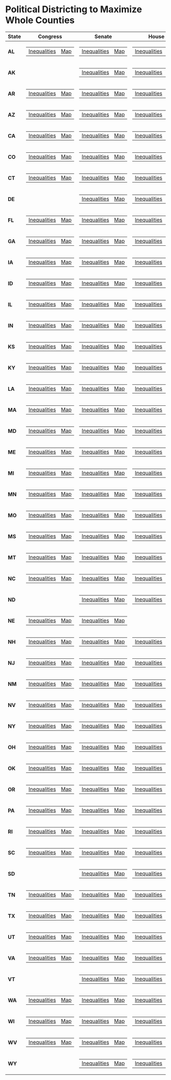 # **Political Districting to Maximize Whole Counties**

| **State** | **Congress** | **Senate**|**House**|
|----------|----------|----------|----------|
| **AL** |<table><tr><td>[Inequalities](https://github.com/maralshahmizad/Political-Districting-to-Maximize-Whole-Counties/blob/main/src/png/AL_CD_inequalities.png)</td><td>[Map](https://davesredistricting.org/maps#viewmap::56c3a7d2-9b40-4b0b-b29a-babf988c4ee5)</td></tr></table> | <table><tr><td>[Inequalities](https://github.com/maralshahmizad/Political-Districting-to-Maximize-Whole-Counties/blob/main/src/png/AL_SS_inequalities.png)</td><td>[Map](https://davesredistricting.org/maps#viewmap::be550ed0-bd4a-4c9a-acd1-bbade5ec76fa)</td></tr></table>|<table><tr><td> [Inequalities](https://github.com/maralshahmizad/Political-Districting-to-Maximize-Whole-Counties/blob/main/src/png/AL_SH_inequalities.png)</td><td>[Map](https://davesredistricting.org/maps#viewmap::3b11b515-144c-4f78-893c-19a51abc9095)</td></tr></table>|
| **AK** || <table><tr><td>[Inequalities](https://github.com/maralshahmizad/Political-Districting-to-Maximize-Whole-Counties/blob/main/src/png/AK_SS_inequalities.png)</td><td>[Map](https://davesredistricting.org/maps#viewmap::a2f26795-7c40-486a-a0fa-9f8249b14877)</td></tr></table>|<table><tr><td> [Inequalities](https://github.com/maralshahmizad/Political-Districting-to-Maximize-Whole-Counties/blob/main/src/png/AK_SH_inequalities.png)</td><td>[Map](https://davesredistricting.org/maps#viewmap::a94cda71-be5c-4ea3-b5ba-35a4c7c12b7d)</td></tr></table>|
| **AR**|<table><tr><td>[Inequalities](https://github.com/maralshahmizad/Political-Districting-to-Maximize-Whole-Counties/blob/main/src/png/AR_CD_inequalities.png)</td><td>[Map](https://davesredistricting.org/maps#viewmap::005d1438-906e-4f70-bf9b-6da219dad0c1)</td></tr></table> | <table><tr><td>[Inequalities](https://github.com/maralshahmizad/Political-Districting-to-Maximize-Whole-Counties/blob/main/src/png/AR_SS_inequalities.png)</td><td>[Map](https://davesredistricting.org/maps#viewmap::a2c7ab11-bdc5-4a4c-af0d-bd505f1fc777)</td></tr></table>|<table><tr><td> [Inequalities](https://github.com/maralshahmizad/Political-Districting-to-Maximize-Whole-Counties/blob/main/src/png/AR_SH_inequalities.png)</td><td>[Map](https://davesredistricting.org/maps#viewmap::2e220c8a-e401-43b3-99a5-ecdbaf02ed79)</td></tr></table>|
| **AZ**|<table><tr><td>[Inequalities](https://github.com/maralshahmizad/Political-Districting-to-Maximize-Whole-Counties/blob/main/src/png/AZ_CD_inequalities.png)</td><td>[Map](https://davesredistricting.org/maps#viewmap::3129d2f1-697d-431c-938f-1afb0ab8acda)</td></tr></table> | <table><tr><td>[Inequalities](https://github.com/maralshahmizad/Political-Districting-to-Maximize-Whole-Counties/blob/main/src/png/AZ_SS_inequalities.png)</td><td>[Map](https://davesredistricting.org/maps#viewmap::a50dd8cf-f34e-4c74-a906-c42d5e9c521a)</td></tr></table>|<table><tr><td> [Inequalities](https://github.com/maralshahmizad/Political-Districting-to-Maximize-Whole-Counties/blob/main/src/png/AZ_SH_inequalities.png)</td><td>[Map](https://davesredistricting.org/maps#viewmap::00847c9b-505d-499f-9ca2-b0303f85ad1e)</td></tr></table>|
| **CA**|<table><tr><td>[Inequalities](https://github.com/maralshahmizad/Political-Districting-to-Maximize-Whole-Counties/blob/main/src/png/CA_CD_inequalities.png)</td><td>[Map](https://davesredistricting.org/maps#viewmap::ba3b167d-c048-4f3a-b504-15ab338721d6)</td></tr></table> | <table><tr><td>[Inequalities](https://github.com/maralshahmizad/Political-Districting-to-Maximize-Whole-Counties/blob/main/src/png/CA_SS_inequalities.png)</td><td>[Map](https://davesredistricting.org/maps#viewmap::670dcd00-919e-4bdc-8929-c38631672552)</td></tr></table>|<table><tr><td> [Inequalities](https://github.com/maralshahmizad/Political-Districting-to-Maximize-Whole-Counties/blob/main/src/png/CA_SH_inequalities.png)</td><td>[Map](https://davesredistricting.org/maps#viewmap::318ab477-a5d2-44cf-a032-c57c4592a9f6)</td></tr></table>|
| **CO**|<table><tr><td>[Inequalities](https://github.com/maralshahmizad/Political-Districting-to-Maximize-Whole-Counties/blob/main/src/png/CO_CD_inequalities.png)</td><td>[Map](https://davesredistricting.org/maps#viewmap::99bfc8a5-3c12-4a61-b77e-32db6d8212f1)</td></tr></table> | <table><tr><td>[Inequalities](https://github.com/maralshahmizad/Political-Districting-to-Maximize-Whole-Counties/blob/main/src/png/CO_SS_inequalities.png)</td><td>[Map](https://davesredistricting.org/maps#viewmap::7e87577d-fb0b-46e1-8bea-06b95397fe74)</td></tr></table>|<table><tr><td> [Inequalities](https://github.com/maralshahmizad/Political-Districting-to-Maximize-Whole-Counties/blob/main/src/png/CO_SH_inequalities.png)</td><td>[Map](https://davesredistricting.org/maps#viewmap::df71ce70-91c7-4e30-bd4b-d0905f7d0b4a)</td></tr></table>|
| **CT**|<table><tr><td>[Inequalities](https://github.com/maralshahmizad/Political-Districting-to-Maximize-Whole-Counties/blob/main/src/png/CT_CD_inequalities.png)</td><td>[Map](https://davesredistricting.org/maps#viewmap::4e3a813b-6f6f-42ed-96f3-217198c70de0)</td></tr></table> | <table><tr><td>[Inequalities](https://github.com/maralshahmizad/Political-Districting-to-Maximize-Whole-Counties/blob/main/src/png/CT_SS_inequalities.png)</td><td>[Map](https://davesredistricting.org/maps#viewmap::65a83b4b-aa78-47d8-9c80-8a6c3fc4d051)</td></tr></table>|<table><tr><td> [Inequalities](https://github.com/maralshahmizad/Political-Districting-to-Maximize-Whole-Counties/blob/main/src/png/CT_SH_inequalities.png)</td><td>[Map](https://davesredistricting.org/maps#viewmap::519bd313-3626-4ab0-8569-c9017cb9ae9a)</td></tr></table>|
| **DE**| |<table><tr><td>[Inequalities](https://github.com/maralshahmizad/Political-Districting-to-Maximize-Whole-Counties/blob/main/src/png/DE_SS_inequalities.png)</td><td>[Map](https://davesredistricting.org/maps#viewmap::628f5666-0bb7-42f8-970c-feaff2afca4c)</td></tr></table>|<table><tr><td>[Inequalities](https://github.com/maralshahmizad/Political-Districting-to-Maximize-Whole-Counties/blob/main/src/png/DE_SH_inequalities.png)</td><td>[Map](https://davesredistricting.org/maps#viewmap::510198fd-e74c-4ee4-8850-e3f1b3a34a25)</td></tr></table>|
| **FL**|<table><tr><td>[Inequalities](https://github.com/maralshahmizad/Political-Districting-to-Maximize-Whole-Counties/blob/main/src/png/FL_CD_inequalities.png)</td><td>[Map](https://davesredistricting.org/maps#viewmap::c3c14c4e-ea72-4359-9640-d627c912940a)</td></tr></table> | <table><tr><td>[Inequalities](https://github.com/maralshahmizad/Political-Districting-to-Maximize-Whole-Counties/blob/main/src/png/FL_SS_inequalities.png)</td><td>[Map](https://davesredistricting.org/maps#viewmap::bed086d8-ade6-4410-9287-ee58d2a7420d)</td></tr></table>|<table><tr><td> [Inequalities](https://github.com/maralshahmizad/Political-Districting-to-Maximize-Whole-Counties/blob/main/src/png/FL_SH_inequalities.png)</td><td>[Map](https://davesredistricting.org/maps#viewmap::dde3e571-fe54-4f2d-a967-44ac1a44d850)</td></tr></table>|
| **GA**|<table><tr><td>[Inequalities](https://github.com/maralshahmizad/Political-Districting-to-Maximize-Whole-Counties/blob/main/src/png/GA_CD_inequalities.png)</td><td>[Map](https://davesredistricting.org/maps#viewmap::22c386fc-7d6b-45b9-91b8-ef8ae122fb9b)</td></tr></table> | <table><tr><td>[Inequalities](https://github.com/maralshahmizad/Political-Districting-to-Maximize-Whole-Counties/blob/main/src/png/GA_SS_inequalities.png)</td><td>[Map](https://davesredistricting.org/maps#viewmap::2d946600-8f12-4718-bd60-75b139f7968e)</td></tr></table>|<table><tr><td> [Inequalities](https://github.com/maralshahmizad/Political-Districting-to-Maximize-Whole-Counties/blob/main/src/png/GA_SH_inequalities.png)</td><td>[Map](https://davesredistricting.org/maps#viewmap::182f53e0-a4ea-4952-9c21-2818726e35ec)</td></tr></table>|
| **IA**|<table><tr><td>[Inequalities](https://github.com/maralshahmizad/Political-Districting-to-Maximize-Whole-Counties/blob/main/src/png/IA_CD_inequalities.png)</td><td>[Map](https://davesredistricting.org/maps#viewmap::ac66d138-acce-403b-a01d-ae480692eafa)</td></tr></table> | <table><tr><td>[Inequalities](https://github.com/maralshahmizad/Political-Districting-to-Maximize-Whole-Counties/blob/main/src/png/IA_SS_inequalities.png)</td><td>[Map](https://davesredistricting.org/maps#viewmap::e33c7505-99a0-481f-bdbf-bfdd6e3d2b9d)</td></tr></table>|<table><tr><td> [Inequalities](https://github.com/maralshahmizad/Political-Districting-to-Maximize-Whole-Counties/blob/main/src/png/IA_SH_inequalities.png)</td><td>[Map](https://davesredistricting.org/maps#viewmap::17cda185-a079-4f45-9ac4-7a14b778ecda)</td></tr></table>|
| **ID**|<table><tr><td>[Inequalities](https://github.com/maralshahmizad/Political-Districting-to-Maximize-Whole-Counties/blob/main/src/png/ID_CD_inequalities.png)</td><td>[Map](https://davesredistricting.org/maps#viewmap::184eb7b8-8b88-4b95-8956-b2c0a9f26f0a)</td></tr></table> | <table><tr><td>[Inequalities](https://github.com/maralshahmizad/Political-Districting-to-Maximize-Whole-Counties/blob/main/src/png/ID_SS_inequalities.png)</td><td>[Map](https://davesredistricting.org/maps#viewmap::0729760d-7411-4735-912c-21a6dc7effd3)</td></tr></table>|<table><tr><td> [Inequalities](https://github.com/maralshahmizad/Political-Districting-to-Maximize-Whole-Counties/blob/main/src/png/ID_SH_inequalities.png)</td><td>[Map](https://davesredistricting.org/maps#viewmap::1a965009-03e6-4686-a69d-ed8ad7988c90)</td></tr></table>|
| **IL**|<table><tr><td>[Inequalities](https://github.com/maralshahmizad/Political-Districting-to-Maximize-Whole-Counties/blob/main/src/png/IL_CD_inequalities.png)</td><td>[Map](https://davesredistricting.org/maps#viewmap::fbefb814-d7c3-40ac-aae5-e4f10251739e)</td></tr></table> | <table><tr><td>[Inequalities](https://github.com/maralshahmizad/Political-Districting-to-Maximize-Whole-Counties/blob/main/src/png/IL_SS_inequalities.png)</td><td>[Map](https://davesredistricting.org/maps#viewmap::ed61351e-fa36-43e7-9a6a-e67fb424924e)</td></tr></table>|<table><tr><td> [Inequalities](https://github.com/maralshahmizad/Political-Districting-to-Maximize-Whole-Counties/blob/main/src/png/IL_SH_inequalities.png)</td><td>[Map](https://davesredistricting.org/maps#viewmap::c525db54-32cb-43a3-88e4-545a84bbd7c8)</td></tr></table>|
| **IN**|<table><tr><td>[Inequalities](https://github.com/maralshahmizad/Political-Districting-to-Maximize-Whole-Counties/blob/main/src/png/IN_CD_inequalities.png)</td><td>[Map](https://davesredistricting.org/maps#viewmap::cb405903-df96-4229-b547-32e1c8a884cf)</td></tr></table> | <table><tr><td>[Inequalities](https://github.com/maralshahmizad/Political-Districting-to-Maximize-Whole-Counties/blob/main/src/png/IN_SS_inequalities.png)</td><td>[Map](https://davesredistricting.org/maps#viewmap::b40b5e59-8a1f-4148-a08f-716039af4d8e)</td></tr></table>|<table><tr><td> [Inequalities](https://github.com/maralshahmizad/Political-Districting-to-Maximize-Whole-Counties/blob/main/src/png/IN_SH_inequalities.png)</td><td>[Map](https://davesredistricting.org/maps#viewmap::ef852e75-5e97-498e-b7e2-60c534ff4e86)</td></tr></table>|
| **KS**|<table><tr><td>[Inequalities](https://github.com/maralshahmizad/Political-Districting-to-Maximize-Whole-Counties/blob/main/src/png/KS_CD_inequalities.png)</td><td>[Map](https://davesredistricting.org/maps#viewmap::08d6d8e5-7749-4edd-9294-ec734b38831b)</td></tr></table> | <table><tr><td>[Inequalities](https://github.com/maralshahmizad/Political-Districting-to-Maximize-Whole-Counties/blob/main/src/png/KS_SS_inequalities.png)</td><td>[Map](https://davesredistricting.org/maps#viewmap::bfaf3f02-019b-4a5b-b2a4-2dc68072efcc)</td></tr></table>|<table><tr><td> [Inequalities](https://github.com/maralshahmizad/Political-Districting-to-Maximize-Whole-Counties/blob/main/src/png/KS_SH_inequalities.png)</td><td>[Map](https://davesredistricting.org/maps#viewmap::16102f7a-6295-4f3f-9c37-15e3fe855faa)</td></tr></table>|
| **KY**|<table><tr><td>[Inequalities](https://github.com/maralshahmizad/Political-Districting-to-Maximize-Whole-Counties/blob/main/src/png/KY_CD_inequalities.png)</td><td>[Map](https://davesredistricting.org/maps#viewmap::d1fc5bc7-fe29-4719-962d-dbe57bd4962d)</td></tr></table> | <table><tr><td>[Inequalities](https://github.com/maralshahmizad/Political-Districting-to-Maximize-Whole-Counties/blob/main/src/png/KY_SS_inequalities.png)</td><td>[Map](https://davesredistricting.org/maps#viewmap::ba8e745c-d524-4bf7-8923-f8f77970cbee)</td></tr></table>|<table><tr><td> [Inequalities](https://github.com/maralshahmizad/Political-Districting-to-Maximize-Whole-Counties/blob/main/src/png/KY_SH_inequalities.png)</td><td>[Map](https://davesredistricting.org/maps#viewmap::bbe2a45e-e682-4355-9e61-746962decd54)</td></tr></table>|
| **LA**|<table><tr><td>[Inequalities](https://github.com/maralshahmizad/Political-Districting-to-Maximize-Whole-Counties/blob/main/src/png/LA_CD_inequalities.png)</td><td>[Map](https://davesredistricting.org/maps#viewmap::af688954-5aa1-4c7b-a2f8-39716457793d)</td></tr></table> | <table><tr><td>[Inequalities](https://github.com/maralshahmizad/Political-Districting-to-Maximize-Whole-Counties/blob/main/src/png/LA_SS_inequalities.png)</td><td>[Map](https://davesredistricting.org/maps#viewmap::6a3cd6b3-ac41-4d15-9076-fb9fbe4ca383)</td></tr></table>|<table><tr><td> [Inequalities](https://github.com/maralshahmizad/Political-Districting-to-Maximize-Whole-Counties/blob/main/src/png/LA_SH_inequalities.png)</td><td>[Map](https://davesredistricting.org/maps#viewmap::e5c29399-454f-48bf-96aa-8eb346cbd67c)</td></tr></table>|
| **MA**|<table><tr><td>[Inequalities](https://github.com/maralshahmizad/Political-Districting-to-Maximize-Whole-Counties/blob/main/src/png/MA_CD_inequalities.png)</td><td>[Map](https://davesredistricting.org/maps#viewmap::8cac24ca-c074-4e6b-87cf-33d44b44a225)</td></tr></table> | <table><tr><td>[Inequalities](https://github.com/maralshahmizad/Political-Districting-to-Maximize-Whole-Counties/blob/main/src/png/MA_SS_inequalities.png)</td><td>[Map](https://davesredistricting.org/maps#viewmap::10180bb4-ac4d-4c94-bc06-56f790f5de79)</td></tr></table>|<table><tr><td> [Inequalities](https://github.com/maralshahmizad/Political-Districting-to-Maximize-Whole-Counties/blob/main/src/png/MA_SH_inequalities.png)</td><td>[Map](https://davesredistricting.org/maps#viewmap::183610cc-62ab-4e2b-82b8-2c0fe21df4e0)</td></tr></table>|
| **MD**|<table><tr><td>[Inequalities](https://github.com/maralshahmizad/Political-Districting-to-Maximize-Whole-Counties/blob/main/src/png/MD_CD_inequalities.png)</td><td>[Map](https://davesredistricting.org/maps#viewmap::eaa96e48-c451-4c26-a80b-89ef1b7ee7a2)</td></tr></table> | <table><tr><td>[Inequalities](https://github.com/maralshahmizad/Political-Districting-to-Maximize-Whole-Counties/blob/main/src/png/MD_SS_inequalities.png)</td><td>[Map](https://davesredistricting.org/maps#viewmap::07da4c24-ea7d-46b9-ace2-dcd0886c0593)</td></tr></table>|<table><tr><td> [Inequalities](https://github.com/maralshahmizad/Political-Districting-to-Maximize-Whole-Counties/blob/main/src/png/MD_SH_inequalities.png)</td><td>[Map](https://davesredistricting.org/maps#viewmap::bc86949a-c20d-4433-9c8a-fb46a3be6e2c)</td></tr></table>|
| **ME**|<table><tr><td>[Inequalities](https://github.com/maralshahmizad/Political-Districting-to-Maximize-Whole-Counties/blob/main/src/png/ME_CD_inequalities.png)</td><td>[Map](https://davesredistricting.org/maps#viewmap::a0b239b3-49f4-423f-8283-8a0f9f04fb5f)</td></tr></table> | <table><tr><td>[Inequalities](https://github.com/maralshahmizad/Political-Districting-to-Maximize-Whole-Counties/blob/main/src/png/ME_SS_inequalities.png)</td><td>[Map](https://davesredistricting.org/maps#viewmap::ad16f7e6-4d0f-403f-b91d-2b75465110e2)</td></tr></table>|<table><tr><td> [Inequalities](https://github.com/maralshahmizad/Political-Districting-to-Maximize-Whole-Counties/blob/main/src/png/ME_SH_inequalities.png)</td><td>[Map](https://davesredistricting.org/maps#viewmap::8a06b6c7-48ab-480f-b058-c44109f71efc)</td></tr></table>|
| **MI**|<table><tr><td>[Inequalities](https://github.com/maralshahmizad/Political-Districting-to-Maximize-Whole-Counties/blob/main/src/png/MI_CD_inequalities.png)</td><td>[Map](https://davesredistricting.org/maps#viewmap::d282bc95-844a-4a50-a672-c6055a7afe0d)</td></tr></table> | <table><tr><td>[Inequalities](https://github.com/maralshahmizad/Political-Districting-to-Maximize-Whole-Counties/blob/main/src/png/MI_SS_inequalities.png)</td><td>[Map](https://davesredistricting.org/maps#viewmap::1a92c25f-b205-46d1-bf03-f14bdaf60bdc)</td></tr></table>|<table><tr><td> [Inequalities](https://github.com/maralshahmizad/Political-Districting-to-Maximize-Whole-Counties/blob/main/src/png/MI_SH_inequalities.png)</td><td>[Map](https://davesredistricting.org/maps#viewmap::2c0af8bb-9310-43b0-8286-5d95bedf4bf7)</td></tr></table>|
| **MN**|<table><tr><td>[Inequalities](https://github.com/maralshahmizad/Political-Districting-to-Maximize-Whole-Counties/blob/main/src/png/MN_CD_inequalities.png)</td><td>[Map](https://davesredistricting.org/maps#viewmap::c6391ab3-2e3b-4764-a460-90697cf958fd)</td></tr></table> | <table><tr><td>[Inequalities](https://github.com/maralshahmizad/Political-Districting-to-Maximize-Whole-Counties/blob/main/src/png/MN_SS_inequalities.png)</td><td>[Map](https://davesredistricting.org/maps#viewmap::529dfe19-b40d-4609-9700-bcbcbb68222b)</td></tr></table>|<table><tr><td> [Inequalities](https://github.com/maralshahmizad/Political-Districting-to-Maximize-Whole-Counties/blob/main/src/png/MN_SH_inequalities.png)</td><td>[Map](https://davesredistricting.org/maps#viewmap::fa8b5769-e407-4451-8de4-e4b981621596)</td></tr></table>|
| **MO**|<table><tr><td>[Inequalities](https://github.com/maralshahmizad/Political-Districting-to-Maximize-Whole-Counties/blob/main/src/png/MO_CD_inequalities.png)</td><td>[Map](https://davesredistricting.org/maps#viewmap::378c8d1e-7a07-441a-b3a5-d2772121de50)</td></tr></table> | <table><tr><td>[Inequalities](https://github.com/maralshahmizad/Political-Districting-to-Maximize-Whole-Counties/blob/main/src/png/MO_SS_inequalities.png)</td><td>[Map](https://davesredistricting.org/maps#viewmap::3827c1d2-5075-4765-a504-50477a6906fa)</td></tr></table>|<table><tr><td> [Inequalities](https://github.com/maralshahmizad/Political-Districting-to-Maximize-Whole-Counties/blob/main/src/png/MO_SH_inequalities.png)</td><td>[Map](https://davesredistricting.org/maps#viewmap::5a6ddf1b-fce7-44fd-88a3-f36ff841658b)</td></tr></table>|
| **MS**|<table><tr><td>[Inequalities](https://github.com/maralshahmizad/Political-Districting-to-Maximize-Whole-Counties/blob/main/src/png/MS_CD_inequalities.png)</td><td>[Map](https://davesredistricting.org/maps#viewmap::e0ff5e3f-653a-484f-bd97-2438e78387a5)</td></tr></table> | <table><tr><td>[Inequalities](https://github.com/maralshahmizad/Political-Districting-to-Maximize-Whole-Counties/blob/main/src/png/MS_SS_inequalities.png)</td><td>[Map](https://davesredistricting.org/maps#viewmap::3f9598ec-55b2-4475-849e-802fcbe85acd)</td></tr></table>|<table><tr><td> [Inequalities](https://github.com/maralshahmizad/Political-Districting-to-Maximize-Whole-Counties/blob/main/src/png/MS_SH_inequalities.png)</td><td>[Map](https://davesredistricting.org/maps#viewmap::933a520d-7e14-45b4-ba11-c8f381ed97f6)</td></tr></table>|
| **MT**|<table><tr><td>[Inequalities](https://github.com/maralshahmizad/Political-Districting-to-Maximize-Whole-Counties/blob/main/src/png/MT_CD_inequalities.png)</td><td>[Map](https://davesredistricting.org/maps#viewmap::270fec1a-8046-480c-b27d-499fee2fe3d2)</td></tr></table> | <table><tr><td>[Inequalities](https://github.com/maralshahmizad/Political-Districting-to-Maximize-Whole-Counties/blob/main/src/png/MT_SS_inequalities.png)</td><td>[Map](https://davesredistricting.org/maps#viewmap::42a521c1-999c-4399-a4f3-3a108624e8bd)</td></tr></table>|<table><tr><td>[Inequalities](https://github.com/maralshahmizad/Political-Districting-to-Maximize-Whole-Counties/blob/main/src/png/MT_SH_inequalities.png)</td><td>[Map](https://davesredistricting.org/maps#viewmap::0e0f1d06-2854-4896-a32e-f099857a4470)</td></tr></table>|
| **NC**|<table><tr><td>[Inequalities](https://github.com/maralshahmizad/Political-Districting-to-Maximize-Whole-Counties/blob/main/src/png/NC_CD_inequalities.png)</td><td>[Map](https://davesredistricting.org/maps#viewmap::56b2d911-f273-42d5-8901-d8e5d8d5b172)</td></tr></table> | <table><tr><td>[Inequalities](https://github.com/maralshahmizad/Political-Districting-to-Maximize-Whole-Counties/blob/main/src/png/NC_SS_inequalities.png)</td><td>[Map](https://davesredistricting.org/maps#viewmap::a10cfdb9-cce5-4226-8720-288a8f0c9775)</td></tr></table>|<table><tr><td>[Inequalities](https://github.com/maralshahmizad/Political-Districting-to-Maximize-Whole-Counties/blob/main/src/png/NC_SH_inequalities.png)</td><td>[Map](https://davesredistricting.org/maps#viewmap::38ddd9f0-a2dd-446c-806d-7c55a104108b)</td></tr></table>|
| **ND**|| <table><tr><td>[Inequalities](https://github.com/maralshahmizad/Political-Districting-to-Maximize-Whole-Counties/blob/main/src/png/ND_SS_inequalities.png)</td><td>[Map](https://davesredistricting.org/maps#viewmap::296c47d3-b328-435d-a353-ac2af0ed0ebe)</td></tr></table>|<table><tr><td>[Inequalities](https://github.com/maralshahmizad/Political-Districting-to-Maximize-Whole-Counties/blob/main/src/png/ND_SH_inequalities.png)</td><td>[Map](https://davesredistricting.org/maps#viewmap::e3880911-42e2-41ce-9d9c-82e1643a85dc)</td></tr></table>|
| **NE**|<table><tr><td>[Inequalities](https://github.com/maralshahmizad/Political-Districting-to-Maximize-Whole-Counties/blob/main/src/png/NE_CD_inequalities.png)</td><td>[Map](https://davesredistricting.org/maps#viewmap::b157791c-e843-4028-93cd-a8630a84776f)</td></tr></table> | <table><tr><td>[Inequalities](https://github.com/maralshahmizad/Political-Districting-to-Maximize-Whole-Counties/blob/main/src/png/NE_SS_inequalities.png)</td><td>[Map](https://davesredistricting.org/maps#viewmap::51005b01-977f-4471-a59a-f2a2f2f7b8bb)</td></tr></table>||
| **NH**|<table><tr><td>[Inequalities](https://github.com/maralshahmizad/Political-Districting-to-Maximize-Whole-Counties/blob/main/src/png/NH_CD_inequalities.png)</td><td>[Map](https://davesredistricting.org/maps#viewmap::597aaa42-0d10-44d7-b942-d358dfc72668)</td></tr></table> | <table><tr><td>[Inequalities](https://github.com/maralshahmizad/Political-Districting-to-Maximize-Whole-Counties/blob/main/src/png/NH_SS_inequalities.png)</td><td>[Map](https://davesredistricting.org/maps#viewmap::0d823a56-3019-4e6c-9a39-07abb8c767fa)</td></tr></table>|<table><tr><td>[Inequalities](https://github.com/maralshahmizad/Political-Districting-to-Maximize-Whole-Counties/blob/main/src/png/NH_SH_inequalities.png)</td><td>[Map](https://davesredistricting.org/maps#viewmap::aefaca8f-d41e-4759-a4b4-c8bfd2ff33ba)</td></tr></table>|
| **NJ**|<table><tr><td>[Inequalities](https://github.com/maralshahmizad/Political-Districting-to-Maximize-Whole-Counties/blob/main/src/png/NJ_CD_inequalities.png)</td><td>[Map](https://davesredistricting.org/maps#viewmap::555a6b34-dc76-4668-b520-4fdbbadcd2a7)</td></tr></table> | <table><tr><td>[Inequalities](https://github.com/maralshahmizad/Political-Districting-to-Maximize-Whole-Counties/blob/main/src/png/NJ_SS_inequalities.png)</td><td>[Map](https://davesredistricting.org/maps#viewmap::26e3c705-e5ba-4c92-85a1-222381a2d7db)</td></tr></table>|<table><tr><td>[Inequalities](https://github.com/maralshahmizad/Political-Districting-to-Maximize-Whole-Counties/blob/main/src/png/NJ_SH_inequalities.png)</td><td>[Map](https://davesredistricting.org/maps#viewmap::b7bc7343-0005-413b-81b2-006dcfcd5407)</td></tr></table>|
| **NM**|<table><tr><td>[Inequalities](https://github.com/maralshahmizad/Political-Districting-to-Maximize-Whole-Counties/blob/main/src/png/NM_CD_inequalities.png)</td><td>[Map](https://davesredistricting.org/maps#viewmap::c2929ecd-5839-4587-aabb-336679f92243)</td></tr></table> | <table><tr><td>[Inequalities](https://github.com/maralshahmizad/Political-Districting-to-Maximize-Whole-Counties/blob/main/src/png/NM_SS_inequalities.png)</td><td>[Map](https://davesredistricting.org/maps#viewmap::22936d9e-e419-477e-9157-f0db7b076da9)</td></tr></table>|<table><tr><td>[Inequalities](https://github.com/maralshahmizad/Political-Districting-to-Maximize-Whole-Counties/blob/main/src/png/NM_SH_inequalities.png)</td><td>[Map](https://davesredistricting.org/maps#viewmap::76fffc61-282b-4b1c-92ad-97e8433aa268)</td></tr></table>|
| **NV**|<table><tr><td>[Inequalities](https://github.com/maralshahmizad/Political-Districting-to-Maximize-Whole-Counties/blob/main/src/png/NV_CD_inequalities.png)</td><td>[Map](https://davesredistricting.org/maps#viewmap::356cb29a-85ab-48ed-96ec-660160ba111b)</td></tr></table> | <table><tr><td>[Inequalities](https://github.com/maralshahmizad/Political-Districting-to-Maximize-Whole-Counties/blob/main/src/png/NV_SS_inequalities.png)</td><td>[Map](https://davesredistricting.org/maps#viewmap::10014c06-af53-4bb7-afec-3f3700809396)</td></tr></table>|<table><tr><td>[Inequalities](https://github.com/maralshahmizad/Political-Districting-to-Maximize-Whole-Counties/blob/main/src/png/NV_SH_inequalities.png)</td><td>[Map](https://davesredistricting.org/maps#viewmap::e107cc2c-d675-41cd-93e9-18575df55c98)</td></tr></table>|
| **NY**|<table><tr><td>[Inequalities](https://github.com/maralshahmizad/Political-Districting-to-Maximize-Whole-Counties/blob/main/src/png/NY_CD_inequalities.png)</td><td>[Map](https://davesredistricting.org/maps#viewmap::71c0e660-9a90-40cc-b1bd-45262e52a7e6)</td></tr></table> | <table><tr><td>[Inequalities](https://github.com/maralshahmizad/Political-Districting-to-Maximize-Whole-Counties/blob/main/src/png/NY_SS_inequalities.png)</td><td>[Map](https://davesredistricting.org/maps#viewmap::1116faf8-b25b-47e8-a76e-d569330a5cc8)</td></tr></table>|<table><tr><td>[Inequalities](https://github.com/maralshahmizad/Political-Districting-to-Maximize-Whole-Counties/blob/main/src/png/NY_SH_inequalities.png)</td><td>[Map](https://davesredistricting.org/maps#viewmap::f642bb62-886d-4f15-b2b5-adcdd4ca5c5a)</td></tr></table>|
| **OH**|<table><tr><td>[Inequalities](https://github.com/maralshahmizad/Political-Districting-to-Maximize-Whole-Counties/blob/main/src/png/OH_CD_inequalities.png)</td><td>[Map](https://davesredistricting.org/maps#viewmap::be629b2b-3d6f-47c8-8ee6-5cf5f130636d)</td></tr></table> | <table><tr><td>[Inequalities](https://github.com/maralshahmizad/Political-Districting-to-Maximize-Whole-Counties/blob/main/src/png/OH_SS_inequalities.png)</td><td>[Map](https://davesredistricting.org/maps#viewmap::53a1d8bf-2c38-4f3f-bed4-3f8cb693dbff)</td></tr></table>|<table><tr><td>[Inequalities](https://github.com/maralshahmizad/Political-Districting-to-Maximize-Whole-Counties/blob/main/src/png/OH_SH_inequalities.png)</td><td>[Map](https://davesredistricting.org/maps#viewmap::375c8928-d292-4c8a-a00f-f9f473826ddb)</td></tr></table>|
| **OK**|<table><tr><td>[Inequalities](https://github.com/maralshahmizad/Political-Districting-to-Maximize-Whole-Counties/blob/main/src/png/OK_CD_inequalities.png)</td><td>[Map](https://davesredistricting.org/maps#viewmap::1f67d593-c3ec-4d6c-a129-88a798b86fa2)</td></tr></table> | <table><tr><td>[Inequalities](https://github.com/maralshahmizad/Political-Districting-to-Maximize-Whole-Counties/blob/main/src/png/OK_SS_inequalities.png)</td><td>[Map](https://davesredistricting.org/maps#viewmap::16bb6499-1c13-4093-a705-865e52ef5a79)</td></tr></table>|<table><tr><td>[Inequalities](https://github.com/maralshahmizad/Political-Districting-to-Maximize-Whole-Counties/blob/main/src/png/OK_SH_inequalities.png)</td><td>[Map](https://davesredistricting.org/maps#viewmap::9c6236b8-e495-4e6d-9b96-f1ebf85c7b20)</td></tr></table>|
| **OR**|<table><tr><td>[Inequalities](https://github.com/maralshahmizad/Political-Districting-to-Maximize-Whole-Counties/blob/main/src/png/OR_CD_inequalities.png)</td><td>[Map](https://davesredistricting.org/maps#viewmap::1e3539de-87a9-42f4-b13f-6d13147ee8fb)</td></tr></table> | <table><tr><td>[Inequalities](https://github.com/maralshahmizad/Political-Districting-to-Maximize-Whole-Counties/blob/main/src/png/OR_SS_inequalities.png)</td><td>[Map](https://davesredistricting.org/maps#viewmap::38d05ff2-b5bb-4a4f-a1dd-53b04c37a4c8)</td></tr></table>|<table><tr><td>[Inequalities](https://github.com/maralshahmizad/Political-Districting-to-Maximize-Whole-Counties/blob/main/src/png/OR_SH_inequalities.png)</td><td>[Map](https://davesredistricting.org/maps#viewmap::6f166400-ade9-4ff5-8b9b-41264975ac04)</td></tr></table>|
| **PA**|<table><tr><td>[Inequalities](https://github.com/maralshahmizad/Political-Districting-to-Maximize-Whole-Counties/blob/main/src/png/PA_CD_inequalities.png)</td><td>[Map](https://davesredistricting.org/maps#viewmap::872c398d-7c92-4f6f-b299-e1bb6a6171cb)</td></tr></table> | <table><tr><td>[Inequalities](https://github.com/maralshahmizad/Political-Districting-to-Maximize-Whole-Counties/blob/main/src/png/PA_SS_inequalities.png)</td><td>[Map](https://davesredistricting.org/maps#viewmap::bf24ac76-0be8-480f-88a3-016c7a9dca90)</td></tr></table>|<table><tr><td>[Inequalities](https://github.com/maralshahmizad/Political-Districting-to-Maximize-Whole-Counties/blob/main/src/png/PA_SS_inequalities.png)</td><td>[Map](https://davesredistricting.org/maps#viewmap::59be851b-5a37-40f3-93d5-e65072d24a45)</td></tr></table>|
| **RI**|<table><tr><td>[Inequalities](https://github.com/maralshahmizad/Political-Districting-to-Maximize-Whole-Counties/blob/main/src/png/RI_CD_inequalities.png)</td><td>[Map](https://davesredistricting.org/maps#viewmap::7f35c52d-42ac-480b-982c-24e1972d3fec)</td></tr></table> | <table><tr><td>[Inequalities](https://github.com/maralshahmizad/Political-Districting-to-Maximize-Whole-Counties/blob/main/src/png/RI_SS_inequalities.png)</td><td>[Map](https://davesredistricting.org/maps#viewmap::9b5afc27-f1a1-44d9-a7c2-f012825103a5)</td></tr></table>|<table><tr><td>[Inequalities](https://github.com/maralshahmizad/Political-Districting-to-Maximize-Whole-Counties/blob/main/src/png/RI_SH_inequalities.png)</td><td>[Map](https://davesredistricting.org/maps#viewmap::689c5608-8b1e-4271-98a8-4844e6565b8e)</td></tr></table>|
| **SC**|<table><tr><td>[Inequalities](https://github.com/maralshahmizad/Political-Districting-to-Maximize-Whole-Counties/blob/main/src/png/SC_CD_inequalities.png)</td><td>[Map](https://davesredistricting.org/maps#viewmap::fd28720f-1301-4abf-b25e-bc1ca320599a)</td></tr></table> | <table><tr><td>[Inequalities](https://github.com/maralshahmizad/Political-Districting-to-Maximize-Whole-Counties/blob/main/src/png/SC_SS_inequalities.png)</td><td>[Map](https://davesredistricting.org/maps#viewmap::c841768d-b791-4b29-ad17-57434669b08d)</td></tr></table>|<table><tr><td>[Inequalities](https://github.com/maralshahmizad/Political-Districting-to-Maximize-Whole-Counties/blob/main/src/png/SC_SH_inequalities.png)</td><td>[Map](https://davesredistricting.org/maps#viewmap::b48ec61e-827c-43bc-a261-7eae834842b7)</td></tr></table>|
| **SD**| | <table><tr><td>[Inequalities](https://github.com/maralshahmizad/Political-Districting-to-Maximize-Whole-Counties/blob/main/src/png/SD_SS_inequalities.png)</td><td>[Map](https://davesredistricting.org/maps#viewmap::aeacdf1a-1e80-4e83-b278-36e35b3c5a92)</td></tr></table>|<table><tr><td>[Inequalities](https://github.com/maralshahmizad/Political-Districting-to-Maximize-Whole-Counties/blob/main/src/png/SD_SH_inequalities.png)</td><td>[Map](https://davesredistricting.org/maps#viewmap::eb5db325-1359-4ec5-ad74-401996e75c4e)</td></tr></table>|
| **TN**|<table><tr><td>[Inequalities](https://github.com/maralshahmizad/Political-Districting-to-Maximize-Whole-Counties/blob/main/src/png/TN_CD_inequalities.png)</td><td>[Map](https://davesredistricting.org/maps#viewmap::b06f42a2-9325-4486-b600-a2d50d4c2abd)</td></tr></table> | <table><tr><td>[Inequalities](https://github.com/maralshahmizad/Political-Districting-to-Maximize-Whole-Counties/blob/main/src/png/TN_SS_inequalities.png)</td><td>[Map](https://davesredistricting.org/maps#viewmap::d728f43b-fd8a-4d0a-86e8-aef861db1982)</td></tr></table>|<table><tr><td>[Inequalities](https://github.com/maralshahmizad/Political-Districting-to-Maximize-Whole-Counties/blob/main/src/png/TN_SH_inequalities.png)</td><td>[Map](https://davesredistricting.org/maps#viewmap::30dcef68-d9c0-47ff-b03a-aaee3aeebeec)</td></tr></table>|
| **TX**|<table><tr><td>[Inequalities](https://github.com/maralshahmizad/Political-Districting-to-Maximize-Whole-Counties/blob/main/src/png/TX_CD_inequalities.png)</td><td>[Map](https://davesredistricting.org/maps#viewmap::ffb70f35-6af7-47a7-8b36-21858be8cf4e)</td></tr></table> | <table><tr><td>[Inequalities](https://github.com/maralshahmizad/Political-Districting-to-Maximize-Whole-Counties/blob/main/src/png/TX_SS_inequalities.png)</td><td>[Map](https://davesredistricting.org/maps#viewmap::58577645-36b0-4946-9bb4-973eab714882)</td></tr></table>|<table><tr><td>[Inequalities](https://github.com/maralshahmizad/Political-Districting-to-Maximize-Whole-Counties/blob/main/src/png/TX_SH_inequalities.png)</td><td>[Map](https://davesredistricting.org/maps#viewmap::e1604d81-a866-42ac-a252-d888d2cff640)</td></tr></table>|
| **UT**|<table><tr><td>[Inequalities](https://github.com/maralshahmizad/Political-Districting-to-Maximize-Whole-Counties/blob/main/src/png/UT_CD_inequalities.png)</td><td>[Map](https://davesredistricting.org/maps#viewmap::0adc234e-8f95-472f-9fe8-d3172e838221)</td></tr></table> | <table><tr><td>[Inequalities](https://github.com/maralshahmizad/Political-Districting-to-Maximize-Whole-Counties/blob/main/src/png/UT_SS_inequalities.png)</td><td>[Map](https://davesredistricting.org/maps#viewmap::73d59bfa-e313-40b7-ac4d-a8243e13b376)</td></tr></table>|<table><tr><td>[Inequalities](https://github.com/maralshahmizad/Political-Districting-to-Maximize-Whole-Counties/blob/main/src/png/UT_SH_inequalities.png)</td><td>[Map](https://davesredistricting.org/maps#viewmap::0f15cf3f-70e2-41a7-b8f8-fd2ae8621e65)</td></tr></table>|
| **VA**|<table><tr><td>[Inequalities](https://github.com/maralshahmizad/Political-Districting-to-Maximize-Whole-Counties/blob/main/src/png/VA_CD_inequalities.png)</td><td>[Map](https://davesredistricting.org/maps#viewmap::6fe8a72d-ae1a-482a-83ed-f6949a4482a4)</td></tr></table> | <table><tr><td>[Inequalities](https://github.com/maralshahmizad/Political-Districting-to-Maximize-Whole-Counties/blob/main/src/png/VA_SS_inequalities.png)</td><td>[Map](https://davesredistricting.org/maps#viewmap::65db84c8-558a-44fa-b0fd-b1d1f5b7ad7d)</td></tr></table>|<table><tr><td>[Inequalities](https://github.com/maralshahmizad/Political-Districting-to-Maximize-Whole-Counties/blob/main/src/png/VA_SH_inequalities.png)</td><td>[Map](https://davesredistricting.org/maps#viewmap::ba8da172-871f-40b6-9572-2e43b762191f)</td></tr></table>|
| **VT**|| <table><tr><td>[Inequalities](https://github.com/maralshahmizad/Political-Districting-to-Maximize-Whole-Counties/blob/main/src/png/VT_SS_inequalities.png)</td><td>[Map](https://davesredistricting.org/maps#viewmap::97308cfe-2765-40ca-9bf3-df29e9356569)</td></tr></table>|<table><tr><td>[Inequalities](https://github.com/maralshahmizad/Political-Districting-to-Maximize-Whole-Counties/blob/main/src/png/VT_SH_inequalities.png)</td><td>[Map](https://davesredistricting.org/maps#viewmap::baa53262-5a6b-4ed4-ad30-f866cc06b916)</td></tr></table>|
| **WA**|<table><tr><td>[Inequalities](https://github.com/maralshahmizad/Political-Districting-to-Maximize-Whole-Counties/blob/main/src/png/WA_CD_inequalities.png)</td><td>[Map](https://davesredistricting.org/maps#viewmap::5616fae0-5d70-46e4-a0c5-4c142b77f769)</td></tr></table> | <table><tr><td>[Inequalities](https://github.com/maralshahmizad/Political-Districting-to-Maximize-Whole-Counties/blob/main/src/png/WA_SS_inequalities.png)</td><td>[Map](https://davesredistricting.org/maps#viewmap::0b940ab5-eaa6-4783-b42f-a6e6651d1b7a)</td></tr></table>|<table><tr><td>[Inequalities](https://github.com/maralshahmizad/Political-Districting-to-Maximize-Whole-Counties/blob/main/src/png/WA_SH_inequalities.png)</td><td>[Map](https://davesredistricting.org/maps#viewmap::c8aa6316-ee45-4973-b0c7-a82bc5f00130)</td></tr></table>|
| **WI**|<table><tr><td>[Inequalities](https://github.com/maralshahmizad/Political-Districting-to-Maximize-Whole-Counties/blob/main/src/png/WI_CD_inequalities.png)</td><td>[Map](https://davesredistricting.org/maps#viewmap::2df0b592-7c04-4768-85c2-66c4d4e821c2)</td></tr></table>|<table><tr><td>[Inequalities](https://github.com/maralshahmizad/Political-Districting-to-Maximize-Whole-Counties/blob/main/src/png/WI_SS_inequalities.png)</td><td>[Map](https://davesredistricting.org/maps#viewmap::db3bfbbc-1627-4ec9-8beb-7605f146d8dd)</td></tr></table>|<table><tr><td>[Inequalities](https://github.com/maralshahmizad/Political-Districting-to-Maximize-Whole-Counties/blob/main/src/png/WI_SH_inequalities.png)</td><td>[Map](https://davesredistricting.org/maps#viewmap::138cf2c9-c376-4a82-9dff-d1d75d48d786)</td></tr></table>|
| **WV**|<table><tr><td>[Inequalities](https://github.com/maralshahmizad/Political-Districting-to-Maximize-Whole-Counties/blob/main/src/png/WV_CD_inequalities.png)</td><td>[Map](https://davesredistricting.org/maps#viewmap::35e8ca74-db80-487d-b83e-fd93c34cef7e)</td></tr></table> | <table><tr><td>[Inequalities](https://github.com/maralshahmizad/Political-Districting-to-Maximize-Whole-Counties/blob/main/src/png/WV_SS_inequalities.png)</td><td>[Map](https://davesredistricting.org/maps#viewmap::ef1c91d4-6ecf-4be3-bc69-2c6b886a0fd8)</td></tr></table>|<table><tr><td>[Inequalities](https://github.com/maralshahmizad/Political-Districting-to-Maximize-Whole-Counties/blob/main/src/png/WV_SH_inequalities.png)</td><td>[Map](https://davesredistricting.org/maps#viewmap::f496a6f0-6d7d-4884-b662-2e8499187922)</td></tr></table>|
| **WY**| | <table><tr><td>[Inequalities](https://github.com/maralshahmizad/Political-Districting-to-Maximize-Whole-Counties/blob/main/src/png/WY_SS_inequalities.png)</td><td>[Map](https://davesredistricting.org/maps#viewmap::2bfcdc64-7ef2-44a3-b753-367b3aa5df1b)</td></tr></table>|<table><tr><td>[Inequalities](https://github.com/maralshahmizad/Political-Districting-to-Maximize-Whole-Counties/blob/main/src/png/WY_SH_inequalities.png)</td><td>[Map](https://davesredistricting.org/maps#viewmap::1f284467-2b97-45e1-aaa7-0d9177a8664d)</td></tr></table>|

